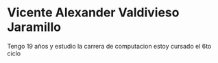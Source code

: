 # Vicente Alexander Valdivieso Jaramillo

Tengo 19 años y estudio la carrera de computacion estoy cursado el 6to ciclo
